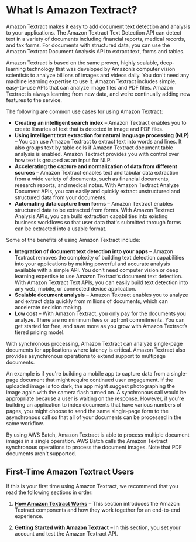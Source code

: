 # What Is Amazon Textract?<a name="what-is"></a>

Amazon Textract makes it easy to add document text detection and analysis to your applications\. The Amazon Textract Text Detection API can detect text in a variety of documents including financial reports, medical records, and tax forms\. For documents with structured data, you can use the Amazon Textract Document Analysis API to extract text, forms and tables\. 

Amazon Textract is based on the same proven, highly scalable, deep\-learning technology that was developed by Amazon’s computer vision scientists to analyze billions of images and videos daily\. You don't need any machine learning expertise to use it\. Amazon Textract includes simple, easy\-to\-use APIs that can analyze image files and PDF files\. Amazon Textract is always learning from new data, and we’re continually adding new features to the service\.

The following are common use cases for using Amazon Textract:
+ **Creating an intelligent search index** – Amazon Textract enables you to create libraries of text that is detected in image and PDF files\.
+ **Using intelligent text extraction for natural language processing \(NLP\)** – You can use Amazon Textract to extract text into words and lines\. It also groups text by table cells if Amazon Textract document table analysis is enabled\. Amazon Textract provides you with control over how text is grouped as an input for NLP\.
+ **Accelerating the capture and normalization of data from different sources** – Amazon Textract enables text and tabular data extraction from a wide variety of documents, such as financial documents, research reports, and medical notes\. With Amazon Textract Analyze Document APIs, you can easily and quickly extract unstructured and structured data from your documents\.
+ **Automating data capture from forms** – Amazon Textract enables structured data to be extracted from forms\. With Amazon Textract Analysis APIs, you can build extraction capabilities into existing business workflows so that user data that's submitted through forms can be extracted into a usable format\.

Some of the benefits of using Amazon Textract include:
+ **Integration of document text detection into your apps** – Amazon Textract removes the complexity of building text detection capabilities into your applications by making powerful and accurate analysis available with a simple API\. You don’t need computer vision or deep learning expertise to use Amazon Textract’s document text detection\. With Amazon Textract Text APIs, you can easily build text detection into any web, mobile, or connected device application\.
+ **Scalable document analysis** – Amazon Textract enables you to analyze and extract data quickly from millions of documents, which can accelerate decision making\.
+ **Low cost** – With Amazon Textract, you only pay for the documents you analyze\. There are no minimum fees or upfront commitments\. You can get started for free, and save more as you grow with Amazon Textract’s tiered pricing model\.

With synchronous processing, Amazon Textract can analyze single\-page documents for applications where latency is critical\. Amazon Textract also provides asynchronous operations to extend support to multipage documents\. 

An example is if you're building a mobile app to capture data from a single\-page document that might require continued user engagement\. If the uploaded image is too dark, the app might suggest photographing the image again with the camera flash turned on\. A synchronous call would be appropriate because a user is waiting on the response\. However, if you're building an application to index documents that have various numbers of pages, you might choose to send the same single\-page form to the asynchronous call so that all of your documents can be processed in the same workflow\.

By using AWS Batch, Amazon Textract is able to process multiple document images in a single operation\. AWS Batch calls the Amazon Textract synchronous operations to process the document images\. Note that PDF documents aren't supported\.

## First\-Time Amazon Textract Users<a name="first-time-user"></a>

If this is your first time using Amazon Textract, we recommend that you read the following sections in order:

1. **[How Amazon Textract Works](how-it-works.md)** – This section introduces the Amazon Textract components and how they work together for an end\-to\-end experience\. 

1. **[Getting Started with Amazon Textract](getting-started.md)** – In this section, you set your account and test the Amazon Textract API\.